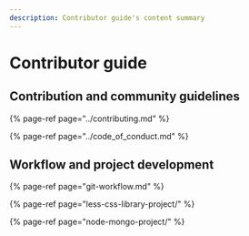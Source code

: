 ```yaml
---
description: Contributor guide's content summary
---
```


# Contributor guide

## Contribution and community guidelines

{% page-ref page="../contributing.md" %}

{% page-ref page="../code\_of\_conduct.md" %}

## Workflow and project development

{% page-ref page="git-workflow.md" %}

{% page-ref page="less-css-library-project/" %}

{% page-ref page="node-mongo-project/" %}

